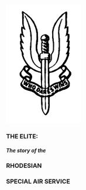 ![SAS Logo](https://github.com/shaunsund/thelite-rsas/raw/main/Images/Images/SAS%20Logo.png)

### THE ELITE:

##### The story of the
### RHODESIAN
### SPECIAL AIR SERVICE
